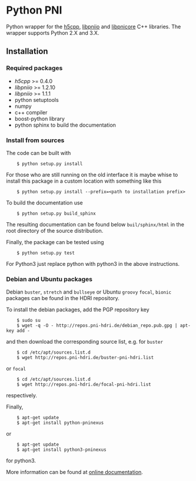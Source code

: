 # Python PNI

Python wrapper for the [h5cpp](https://github.com/ess-dmsc/h5cpp), [libpniio](https://github.com/pni-libraries/libpniio) and [libpnicore](https://github.com/pni-libraries/libpnicore) C++ libraries.
The wrapper supports Python 2.X and 3.X.

## Installation

### Required packages

* *h5cpp*  >= 0.4.0
* *libpniio* >= 1.2.10
* *libpniio* >= 1.1.1
* python setuptools
* numpy
* c++ compiler
* boost-python library
* python sphinx to build the documentation


### Install from sources

The code can be built with

```
    $ python setup.py install
```

For those who are still running on the old interface it is maybe whise to
install this package in a custom location with something like this

```
    $ python setup.py install --prefix=<path to installation prefix>
```

To build the documentation use

```
    $ python setup.py build_sphinx
```

The resulting documentation can be found below `buil/sphinx/html` in the root
directory of the source distribution.

Finally, the package can be tested using

```
    $ python setup.py test
```

For Python3 just replace python with python3 in the above instructions.


### Debian and Ubuntu packages

Debian `buster`, `stretch` and `bullseye` or Ubuntu  `groovy` `focal`, `bionic` packages can be found in the HDRI repository.

To install the debian packages, add the PGP repository key

```
    $ sudo su
    $ wget -q -O - http://repos.pni-hdri.de/debian_repo.pub.gpg | apt-key add -
```

and then download the corresponding source list, e.g.
for `buster`

```
    $ cd /etc/apt/sources.list.d
    $ wget http://repos.pni-hdri.de/buster-pni-hdri.list
```

or `focal`

```
    $ cd /etc/apt/sources.list.d
    $ wget http://repos.pni-hdri.de/focal-pni-hdri.list
```
respectively.

Finally,

```
    $ apt-get update
    $ apt-get install python-pninexus
```

or

```
    $ apt-get update
    $ apt-get install python3-pninexus
```

for python3.

More information can be found at [online documentation](https://pni-libraries.github.io/python-pni/index.html).
